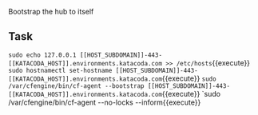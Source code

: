 Bootstrap the hub to itself

## Task
`sudo echo 127.0.0.1 [[HOST_SUBDOMAIN]]-443-[[KATACODA_HOST]].environments.katacoda.com >> /etc/hosts`{{execute}}
`sudo hostnamectl set-hostname [[HOST_SUBDOMAIN]]-443-[[KATACODA_HOST]].environments.katacoda.com`{{execute}}
`sudo /var/cfengine/bin/cf-agent --bootstrap [[HOST_SUBDOMAIN]]-443-[[KATACODA_HOST]].environments.katacoda.com`{{execute}}
`sudo /var/cfengine/bin/cf-agent --no-locks --inform{{execute}}
